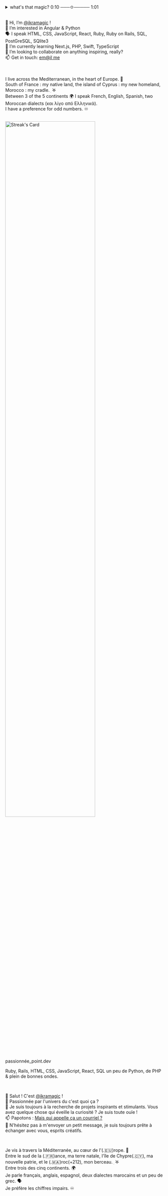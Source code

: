 <details>
<summary>what's that magic? 0:10 ───ㅇ───── 1:01 </summary>

ikramagic/ikramagic/ `README.md` ✅ (this file) is an ✨ ADHD-friendly `README.md` ✅ for y'all screen readers ✨  
`README.md` (this file) ✅ appears on my GitHub 👋 profile.  
You can 🌱 have yours too! 👀  
💞️ Enjoy the scrolling  
</details>

<br>

👋 Hi, I’m [@ikramagic](https://ikramagicolio.vercel.app/) !<br>
👀 I’m interested in Angular & Python  <br>
🗣 I speak HTML, CSS, JavaScript, React, Ruby, Ruby on Rails, SQL, PostGreSQL, SQlite3 <br>
🌱 I’m currently learning Next.js, PHP, Swift, TypeScript <br>
💞️ I’m looking to collaborate on anything inspiring, really?  <br>
📫 Get in touch: [em@il me](mailto:ikrame.saadi@gmail.com)

<br>

I live across the Mediterranean, in the heart of Europe. 🌊 <br>
South of France : my native land, the island of Cyprus : my new homeland, Morocco : my cradle.  ִ ࣪𖤐 <br>
Between 3 of the 5 continents 🌍 I speak French, English, Spanish, two Moroccan dialects (και λίγο από Ελληνικά). <br>
I have a preference for odd numbers. ♾️

<br>

<div>
<a href="https://github.com/ikramagic"><img src="https://streak-stats.demolab.com?user=ikramagic&theme=hacker" alt="Streak's Card" width="75%"></a>
</div>

<br>

passionnée_point.dev  

Ruby, Rails, HTML, CSS, JavaScript, React, SQL un peu de Python, de PHP & plein de bonnes ondes.  

<br>

👋 Salut ! C'est [@ikramagic](https://ikramagicolio.vercel.app/) !  <br>
👀 Passionnée par l'univers du c'est quoi ça ? <br>
💞️ Je suis toujours à la recherche de projets inspirants et stimulants. Vous avez quelque chose qui éveille la curiosité ? Je suis toute ouïe !  <br>
📫 Papotons : [Mais qui appelle ça un courriel ?](mailto:ikrame.saadi@gmail.com) <br>
🫶 N'hésitez pas à m'envoyer un petit message, je suis toujours prête à échanger avec vous, esprits créatifs.  

<br>

Je vis à travers la Méditerranée, au cœur de l'(.🇪🇺)rope. 🌊  <br>
Entre le sud de la (.🇫🇷)ance, ma terre natale, l'île de Chypre(.🇨🇾), ma nouvelle patrie, et le (.🇲🇦)roc(+212), mon berceau. ִ ࣪𖤐  <br>
Entre trois des cinq continents. 🌍  <br>
Je parle français, anglais, espagnol, deux dialectes marocains et un peu de grec. 🗣  <br>
Je préfère les chiffres impairs. ♾️ <br>

